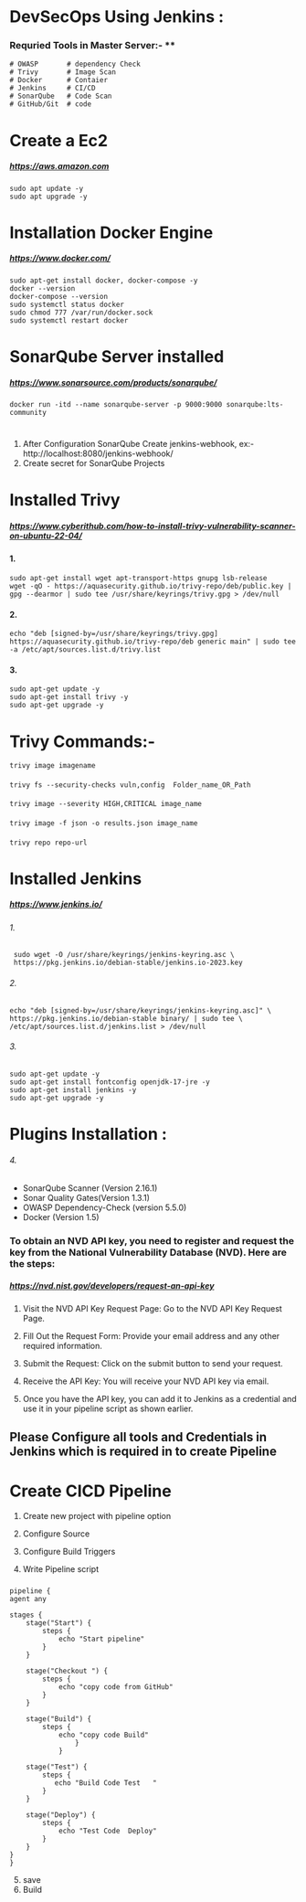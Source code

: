 # DevSecOps Using Jenkins :
### Requried Tools in Master Server:- **
    # OWASP       # dependency Check
    # Trivy       # Image Scan
    # Docker      # Contaier
    # Jenkins     # CI/CD
    # SonarQube   # Code Scan 
    # GitHub/Git  # code

# Create a Ec2  
#####  https://aws.amazon.com

    sudo apt update -y
    sudo apt upgrade -y

# Installation Docker Engine
##### https://www.docker.com/

    sudo apt-get install docker, docker-compose -y
    docker --version
    docker-compose --version
    sudo systemctl status docker
    sudo chmod 777 /var/run/docker.sock
    sudo systemctl restart docker

# SonarQube Server installed
##### https://www.sonarsource.com/products/sonarqube/

    docker run -itd --name sonarqube-server -p 9000:9000 sonarqube:lts-community
#
1. After Configuration SonarQube Create jenkins-webhook, ex:- 
        http://localhost:8080/jenkins-webhook/      
2. Create secret for SonarQube Projects    



# Installed Trivy 
##### https://www.cyberithub.com/how-to-install-trivy-vulnerability-scanner-on-ubuntu-22-04/
#### 1.
    sudo apt-get install wget apt-transport-https gnupg lsb-release
    wget -qO - https://aquasecurity.github.io/trivy-repo/deb/public.key | gpg --dearmor | sudo tee /usr/share/keyrings/trivy.gpg > /dev/null
#### 2.
    echo "deb [signed-by=/usr/share/keyrings/trivy.gpg] https://aquasecurity.github.io/trivy-repo/deb generic main" | sudo tee -a /etc/apt/sources.list.d/trivy.list
#### 3.
    sudo apt-get update -y
    sudo apt-get install trivy -y
    sudo apt-get upgrade -y
# Trivy Commands:- 
    trivy image imagename
####
    trivy fs --security-checks vuln,config  Folder_name_OR_Path
####
    trivy image --severity HIGH,CRITICAL image_name
####
    trivy image -f json -o results.json image_name
####
    trivy repo repo-url

# Installed Jenkins  
##### https://www.jenkins.io/
###### 1.
     sudo wget -O /usr/share/keyrings/jenkins-keyring.asc \
     https://pkg.jenkins.io/debian-stable/jenkins.io-2023.key
###### 2.
    echo "deb [signed-by=/usr/share/keyrings/jenkins-keyring.asc]" \
    https://pkg.jenkins.io/debian-stable binary/ | sudo tee \
    /etc/apt/sources.list.d/jenkins.list > /dev/null
###### 3.
    sudo apt-get update -y
    sudo apt-get install fontconfig openjdk-17-jre -y
    sudo apt-get install jenkins -y
    sudo apt-get upgrade -y
# Plugins Installation :
###### 4.
* SonarQube Scanner (Version 2.16.1)
* Sonar Quality Gates(Version 1.3.1)
* OWASP Dependency-Check (version 5.5.0)
* Docker (Version 1.5)

### To obtain an NVD API key, you need to register and request the key from the National Vulnerability Database (NVD). Here are the steps:

##### https://nvd.nist.gov/developers/request-an-api-key

1.  Visit the NVD API Key Request Page:
    Go to the NVD API Key Request Page.

2.  Fill Out the Request Form:
    Provide your email address and any other required information.

3.  Submit the Request:
    Click on the submit button to send your request.

4.  Receive the API Key:
    You will receive your NVD API key via email.

5.  Once you have the API key, you can add it to Jenkins as a credential and use it in your        pipeline script as shown earlier.

## Please Configure all tools and Credentials in Jenkins which is required in to create Pipeline 


# Create CICD Pipeline
1. Create new project with pipeline option 
    
2. Configure Source 
3. Configure Build Triggers
4. Write Pipeline script 
###
    pipeline {
    agent any

    stages {
        stage("Start") {
            steps {
                echo "Start pipeline"
            }
        }

        stage("Checkout ") {
            steps {
                echo "copy code from GitHub"
            }
        }

        stage("Build") {
            steps {
                echo "copy code Build"
                    }
                }

        stage("Test") {
            steps {
               echo "Build Code Test   "
            }
        }

        stage("Deploy") {
            steps {
                echo "Test Code  Deploy"
            }
        }
    }
    }

5. save 
6. Build 
     

##